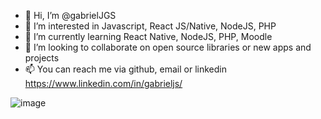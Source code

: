 - 👋 Hi, I’m @gabrielJGS
- 👀 I’m interested in Javascript, React JS/Native, NodeJS, PHP
- 🌱 I’m currently learning React Native, NodeJS, PHP, Moodle
- 💞️ I’m looking to collaborate on open source libraries or new apps and projects
- 📫 You can reach me via github, email or linkedin https://www.linkedin.com/in/gabrieljs/

![image](https://user-images.githubusercontent.com/82184751/132078632-e18d8f2f-6ef5-4e17-8f6c-aeb21273c25c.png)


<!---
gabrielJGS/gabrielJGS is a ✨ special ✨ repository because its `README.md` (this file) appears on your GitHub profile.
You can click the Preview link to take a look at your changes.
--->
